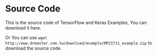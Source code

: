# Source Code 
This is the source code of TensorFlow and Keras Examples, You can download it here.

Or You can use `wget http://www.drmaster.com.tw/download/example/MP21711_example.zip` to download the source code.
